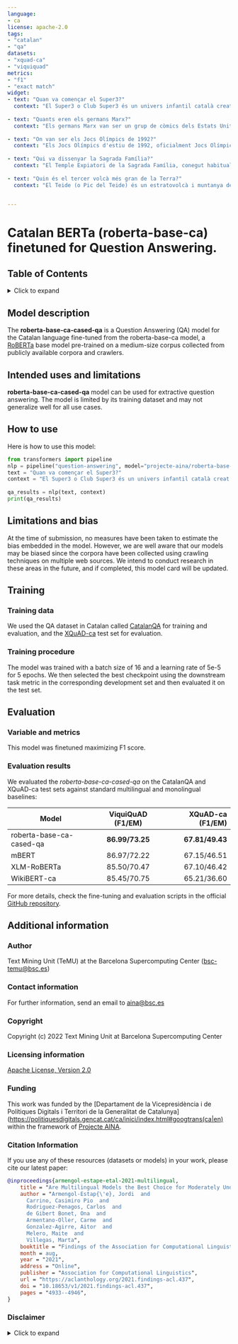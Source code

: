 ```yaml
---
language:
- ca
license: apache-2.0
tags:
- "catalan"
- "qa"
datasets:
- "xquad-ca"
- "viquiquad"  
metrics:
- "f1"
- "exact match"
widget:
- text: "Quan va començar el Super3?"
  context: "El Super3 o Club Super3 és un univers infantil català creat a partir d'un programa emès per Televisió de Catalunya des del 1991. Està format per un canal de televisió, la revista Súpers!, la Festa dels Súpers i un club que té un milió i mig de socis."
  
- text: "Quants eren els germans Marx?"
  context: "Els germans Marx van ser un grup de còmics dels Estats Units que originàriament estava compost per cinc germans (entre parèntesis els noms artístics): Leonard (Chico), Adolph (Harpo), Julius (Groucho), Milton (Gummo) i Herbert (Zeppo)."
  
- text: "On van ser els Jocs Olímpics de 1992?"
  context: "Els Jocs Olímpics d'estiu de 1992, oficialment Jocs Olímpics de la XXV Olimpíada, es van celebrar a la ciutat de Barcelona entre els dies 25 de juliol i 9 d'agost de 1992. Hi participaren 9.356 atletes (6.652 homes i 2.704 dones) de 169 comitès nacionals, que competiren en 32 esports i 286 especialitats."
  
- text: "Qui va dissenyar la Sagrada Família?"
  context: "El Temple Expiatori de la Sagrada Família, conegut habitualment com la Sagrada Família, és una basílica catòlica situada a la ciutat de Barcelona. És un dels exemples més coneguts del modernisme català i un edifici únic al món, que ha esdevingut tot un símbol de la ciutat. Obra inacabada de l'arquitecte català Antoni Gaudí, és al barri de la Sagrada Família, al districte de l'Eixample de la ciutat."
  
- text: "Quin és el tercer volcà més gran de la Terra?"
  context: "El Teide (o Pic del Teide) és un estratovolcà i muntanya de Tenerife, Illes Canàries (28.27 N, 16.6 O). Amb una altitud de 3718 m sobre el nivell del mar i amb aproximadament uns 7000 m sobre el llit marí adjacent, és la muntanya més alta d'Espanya, la muntanya més alta de totes les illes atlàntiques i el tercer volcà més gran de la Terra."


---
```


# Catalan BERTa (roberta-base-ca) finetuned for Question Answering.

## Table of Contents
<details>
<summary>Click to expand</summary>

- [Model description](#model-description)
- [Intended uses and limitations](#intended-use)
- [How to use](#how-to-use)
- [Limitations and bias](#limitations-and-bias)
- [Training](#training)
  - [Training data](#training-data)
  - [Training procedure](#training-procedure)
- [Evaluation](#evaluation)
   - [Variable and metrics](#variable-and-metrics)
   - [Evaluation results](#evaluation-results)
- [Additional information](#additional-information)
  - [Author](#author)
  - [Contact information](#contact-information)
  - [Copyright](#copyright)
  - [Licensing information](#licensing-information)
  - [Funding](#funding)
  - [Citing information](#citing-information)
  - [Disclaimer](#disclaimer)
</details>

## Model description

The **roberta-base-ca-cased-qa** is a Question Answering (QA) model for the Catalan language fine-tuned from the roberta-base-ca model, a [RoBERTa](https://arxiv.org/abs/1907.11692) base model pre-trained on a medium-size corpus collected from publicly available corpora and crawlers.

## Intended uses and limitations

**roberta-base-ca-cased-qa** model can be used for extractive question answering. The model is limited by its training dataset and may not generalize well for all use cases.

## How to use

Here is how to use this model:

```python
from transformers import pipeline
nlp = pipeline("question-answering", model="projecte-aina/roberta-base-ca-cased-qa")
text = "Quan va començar el Super3?"
context = "El Super3 o Club Super3 és un univers infantil català creat a partir d'un programa emès per Televisió de Catalunya des del 1991. Està format per un canal de televisió, la revista Súpers!, la Festa dels Súpers i un club que té un milió i mig de socis."
  
qa_results = nlp(text, context)
print(qa_results)
```

## Limitations and bias
At the time of submission, no measures have been taken to estimate the bias embedded in the model. However, we are well aware that our models may be biased since the corpora have been collected using crawling techniques on multiple web sources. We intend to conduct research in these areas in the future, and if completed, this model card will be updated.

## Training

### Training data
We used the QA dataset in Catalan called [CatalanQA](https://huggingface.co/datasets/projecte-aina/catalanqa) for training and evaluation, and the [XQuAD-ca](https://huggingface.co/datasets/projecte-aina/xquad-ca) test set for evaluation.

### Training procedure
The model was trained with a batch size of 16 and a learning rate of 5e-5 for 5 epochs. We then selected the best checkpoint using the downstream task metric in the corresponding development set and then evaluated it on the test set.

## Evaluation

### Variable and metrics

This model was finetuned maximizing F1 score.

### Evaluation results
We evaluated the _roberta-base-ca-cased-qa_ on the CatalanQA and XQuAD-ca test sets against standard multilingual and monolingual baselines:


| Model        | ViquiQuAD (F1/EM)  | XQuAD-ca (F1/EM) | 
| ------------|:-------------:| -----:|
| roberta-base-ca-cased-qa | **86.99/73.25** | **67.81/49.43**  |
| mBERT       | 86.97/72.22 | 67.15/46.51 |
| XLM-RoBERTa | 85.50/70.47 | 67.10/46.42 |
| WikiBERT-ca | 85.45/70.75 | 65.21/36.60  |

For more details, check the fine-tuning and evaluation scripts in the official [GitHub repository](https://github.com/projecte-aina/club).

## Additional information

### Author
Text Mining Unit (TeMU) at the Barcelona Supercomputing Center (bsc-temu@bsc.es)

### Contact information
For further information, send an email to aina@bsc.es

### Copyright
Copyright (c) 2022 Text Mining Unit at Barcelona Supercomputing Center 

### Licensing information
[Apache License, Version 2.0](https://www.apache.org/licenses/LICENSE-2.0)

### Funding
This work was funded by the [Departament de la Vicepresidència i de Polítiques Digitals i Territori de la Generalitat de Catalunya](https://politiquesdigitals.gencat.cat/ca/inici/index.html#googtrans(ca|en) within the framework of [Projecte AINA](https://politiquesdigitals.gencat.cat/ca/economia/catalonia-ai/aina).

### Citation Information  
If you use any of these resources (datasets or models) in your work, please cite our latest paper:
```bibtex
@inproceedings{armengol-estape-etal-2021-multilingual,
    title = "Are Multilingual Models the Best Choice for Moderately Under-resourced Languages? {A} Comprehensive Assessment for {C}atalan",
    author = "Armengol-Estap{\'e}, Jordi  and
      Carrino, Casimiro Pio  and
      Rodriguez-Penagos, Carlos  and
      de Gibert Bonet, Ona  and
      Armentano-Oller, Carme  and
      Gonzalez-Agirre, Aitor  and
      Melero, Maite  and
      Villegas, Marta",
    booktitle = "Findings of the Association for Computational Linguistics: ACL-IJCNLP 2021",
    month = aug,
    year = "2021",
    address = "Online",
    publisher = "Association for Computational Linguistics",
    url = "https://aclanthology.org/2021.findings-acl.437",
    doi = "10.18653/v1/2021.findings-acl.437",
    pages = "4933--4946",
}
```

### Disclaimer

<details>
<summary>Click to expand</summary>

The models published in this repository are intended for a generalist purpose and are available to third parties. These models may have bias and/or any other undesirable distortions.

When third parties, deploy or provide systems and/or services to other parties using any of these models (or using systems based on these models) or become users of the models, they should note that it is their responsibility to mitigate the risks arising from their use and, in any event, to comply with applicable regulations, including regulations regarding the use of Artificial Intelligence.

In no event shall the owner and creator of the models (BSC – Barcelona Supercomputing Center) be liable for any results arising from the use made by third parties of these models.
